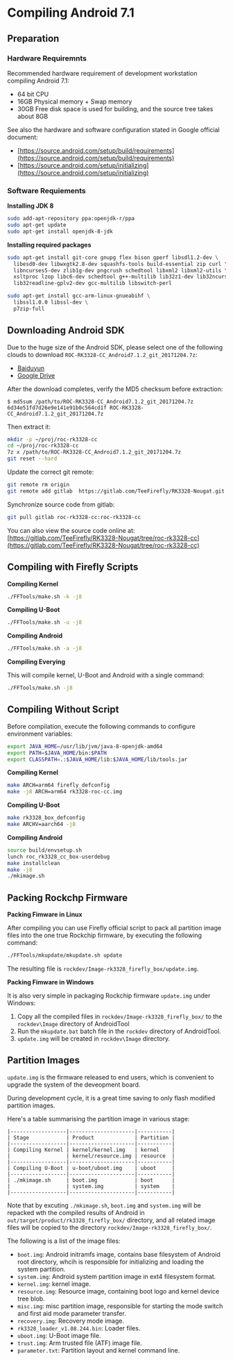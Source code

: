 # Compiling Android 7.1

## Preparation

### Hardware Requiremnts

Recommended hardware requirement of development workstation compiling Android 7.1:
 - 64 bit CPU
 - 16GB  Physical memory + Swap memory
 - 30GB  Free disk space is used for building, and the source tree takes about 8GB
    
See also the hardware and software configuration stated in Google official document:
 - [https://source.android.com/setup/build/requirements](https://source.android.com/setup/build/requirements)
 - [https://source.android.com/setup/initializing](https://source.android.com/setup/initializing)

### Software Requiements

**Installing JDK 8** 
```bash
sudo add-apt-repository ppa:openjdk-r/ppa
sudo apt-get update
sudo apt-get install openjdk-8-jdk
```

**Installing required packages**

```bash
sudo apt-get install git-core gnupg flex bison gperf libsdl1.2-dev \
  libesd0-dev libwxgtk2.8-dev squashfs-tools build-essential zip curl \
  libncurses5-dev zlib1g-dev pngcrush schedtool libxml2 libxml2-utils \
  xsltproc lzop libc6-dev schedtool g++-multilib lib32z1-dev lib32ncurses5-dev \
  lib32readline-gplv2-dev gcc-multilib libswitch-perl

sudo apt-get install gcc-arm-linux-gnueabihf \
  libssl1.0.0 libssl-dev \
  p7zip-full
```

## Downloading Android SDK

Due to the huge size of the Android SDK, please select one of the following clouds to download `ROC-RK3328-CC_Android7.1.2_git_20171204.7z`:
 - [Baiduyun](https://pan.baidu.com/s/1eRT6isE "Android 7.1 SDK baiduyun")
 - [Google Drive](https://drive.google.com/drive/folders/1N8fpfoeWLD4-VJcYN6Qfh_3-YBYzXxGq "Android 7.1 SDK Google Drive")

After the download completes, verify the MD5 checksum before extraction:
```
$ md5sum /path/to/ROC-RK3328-CC_Android7.1.2_git_20171204.7z
6d34e51fd7d26e9e141e91b0c564cd1f ROC-RK3328-CC_Android7.1.2_git_20171204.7z
```

Then extract it:
```bash
mkdir -p ~/proj/roc-rk3328-cc
cd ~/proj/roc-rk3328-cc
7z x /path/to/ROC-RK3328-CC_Android7.1.2_git_20171204.7z
git reset --hard
```

Update the correct git remote:
```bash
git remote rm origin 
git remote add gitlab  https://gitlab.com/TeeFirefly/RK3328-Nougat.git
```

Synchronize source code from gitlab:
```bash
git pull gitlab roc-rk3328-cc:roc-rk3328-cc
```

You can also view the source code online at:
  [https://gitlab.com/TeeFirefly/RK3328-Nougat/tree/roc-rk3328-cc](https://gitlab.com/TeeFirefly/RK3328-Nougat/tree/roc-rk3328-cc)

## Compiling with Firefly Scripts

**Compiling Kernel**
```bash
./FFTools/make.sh -k -j8
```

**Compiling U-Boot**
```bash
./FFTools/make.sh -u -j8
```

**Compiling Android**
```bash
./FFTools/make.sh -a -j8
```

**Compiling Everying**

This will compile kernel, U-Boot and Android with a single command:
```bash
./FFTools/make.sh -j8
```

## Compiling Without Script

Before compilation, execute the following commands to configure environment variables:

```bash
export JAVA_HOME=/usr/lib/jvm/java-8-openjdk-amd64 
export PATH=$JAVA_HOME/bin:$PATH 
export CLASSPATH=.:$JAVA_HOME/lib:$JAVA_HOME/lib/tools.jar
```

**Compiling Kernel**
```bash
make ARCH=arm64 firefly_defconfig
make -j8 ARCH=arm64 rk3328-roc-cc.img
```

**Compiling U-Boot**
```bash
make rk3328_box_defconfig
make ARCHV=aarch64 -j8
```

**Compiling Android**
```bash
source build/envsetup.sh
lunch roc_rk3328_cc_box-userdebug
make installclean
make -j8
./mkimage.sh
```

## Packing Rockchp Firmware

**Packing Fimware in Linux**

After compiling you can use Firefly official script to pack all partition image files into the one true Rockchip firmware, by executing the following command:
```bash
./FFTools/mkupdate/mkupdate.sh update
```

The resulting file is `rockdev/Image-rk3328_firefly_box/update.img`.

**Packing Fimware in Windows**

It is also very simple in packaging Rockchip firmware `update.img` under Windows:
1. Copy all the compiled files in `rockdev/Image-rk3328_firefly_box/` to the `rockdev\Image` directory of AndroidTool
2. Run the `mkupdate.bat` batch file in the `rockdev` directory of AndroidTool.
3. `update.img` will be created in `rockdev\Image` directory.

## Partition Images

`update.img` is the firmware released to end users, which is convenient to upgrade the system of the deveopment board.

During development cycle, it is a great time saving to only flash modified partition images.

Here's a table summarising the partition image in various stage:

```
|------------------|---------------------|-----------|
| Stage            | Product             | Partition |
|------------------|---------------------|-----------|
| Compiling Kernel | kernel/kernel.img   | kernel    |
|                  | kernel/resource.img | resource  |
|------------------|---------------------|-----------|
| Compiling U-Boot | u-boot/uboot.img    | uboot     |
|------------------|---------------------|-----------|
| ./mkimage.sh     | boot.img            | boot      |
|                  | system.img          | system    |
|------------------|---------------------|-----------|
```

Note that by excuting `./mkimage.sh`, `boot.img` and `system.img` will be repacked wth the compiled results of Android in `out/target/product/rk3328_firefly_box/` directory, and all related image files will be copied to the directory `rockdev/Image-rk3328_firefly_box/`.

The following is a list of the image files:
 - `boot.img`: Android initramfs image, contains base filesystem of Android root directory, whcih is responsible for initializing and loading the system partition.
 - `system.img`: Android system partition image in ext4 filesystem format.
 - `kernel.img`: kernel image.
 - `resource.img`: Resource image, containing boot logo and kernel device tree blob.
 - `misc.img`: misc partition image, responsible for starting the mode switch and first aid mode parameter transfer.
 - `recovery.img`: Recovery mode image.
 - `rk3328_loader_v1.08.244.bin`: Loader files.
 - `uboot.img`: U-Boot image file.
 - `trust.img`: Arm trusted file (ATF) image file.
 - `parameter.txt`: Partition layout and kernel command line.
